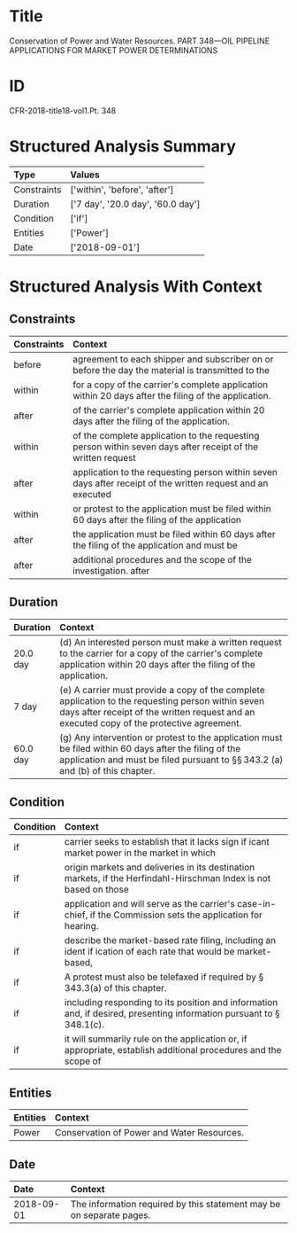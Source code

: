 # Title

 Conservation of Power and Water Resources. PART 348—OIL PIPELINE APPLICATIONS FOR MARKET POWER DETERMINATIONS


# ID

 CFR-2018-title18-vol1.Pt. 348


# Structured Analysis Summary

| Type        | Values                            |
|:------------|:----------------------------------|
| Constraints | ['within', 'before', 'after']     |
| Duration    | ['7 day', '20.0 day', '60.0 day'] |
| Condition   | ['if']                            |
| Entities    | ['Power']                         |
| Date        | ['2018-09-01']                    |


# Structured Analysis With Context

 


## Constraints

| Constraints   | Context                                                                                                     |
|:--------------|:------------------------------------------------------------------------------------------------------------|
| before        | agreement to each shipper and subscriber on or before the day the material is transmitted to the            |
| within        | for a copy of the carrier's complete application within  20 days after the filing of the application.       |
| after         | of the carrier's complete application within 20 days after  the filing of the application.                  |
| within        | of the complete application to the requesting person within seven days after receipt of the written request |
| after         | application to the requesting person within seven days after receipt of the written request and an executed |
| within        | or protest to the application must be filed within 60 days after the filing of the application              |
| after         | the application must be filed within 60 days after the filing of the application and must be                |
| after         | additional procedures and the scope of the investigation. after                                             |


## Duration

| Duration   | Context                                                                                                                                                                                                 |
|:-----------|:--------------------------------------------------------------------------------------------------------------------------------------------------------------------------------------------------------|
| 20.0 day   | (d) An interested person must make a written request to the carrier for a copy of the carrier's complete application within 20 days after the filing of the application.                                |
| 7 day      | (e) A carrier must provide a copy of the complete application to the requesting person within seven days after receipt of the written request and an executed copy of the protective agreement.         |
| 60.0 day   | (g) Any intervention or protest to the application must be filed within 60 days after the filing of the application and must be filed pursuant to &#167;&#167;&#8201;343.2 (a) and (b) of this chapter. |


## Condition

| Condition   | Context                                                                                                                          |
|:------------|:---------------------------------------------------------------------------------------------------------------------------------|
| if          | carrier seeks to establish that it lacks sign if icant market power in the market in which                                       |
| if          | origin markets and deliveries in its destination markets, if the Herfindahl-Hirschman Index is not based on those                |
| if          | application and will serve as the carrier's case-in-chief, if  the Commission sets the application for hearing.                  |
| if          | describe the market-based rate filing, including an ident if ication of each rate that would be market-based,                    |
| if          | A protest must also be telefaxed  if  required by &#167;&#8201;343.3(a) of this chapter.                                         |
| if          | including responding to its position and information and, if  desired, presenting information pursuant to &#167;&#8201;348.1(c). |
| if          | it will summarily rule on the application or, if appropriate, establish additional procedures and the scope of                   |


## Entities

| Entities   | Context                                      |
|:-----------|:---------------------------------------------|
| Power      | Conservation of  Power  and Water Resources. |


## Date

| Date       | Context                                                              |
|:-----------|:---------------------------------------------------------------------|
| 2018-09-01 | The information required by this statement may be on separate pages. |


